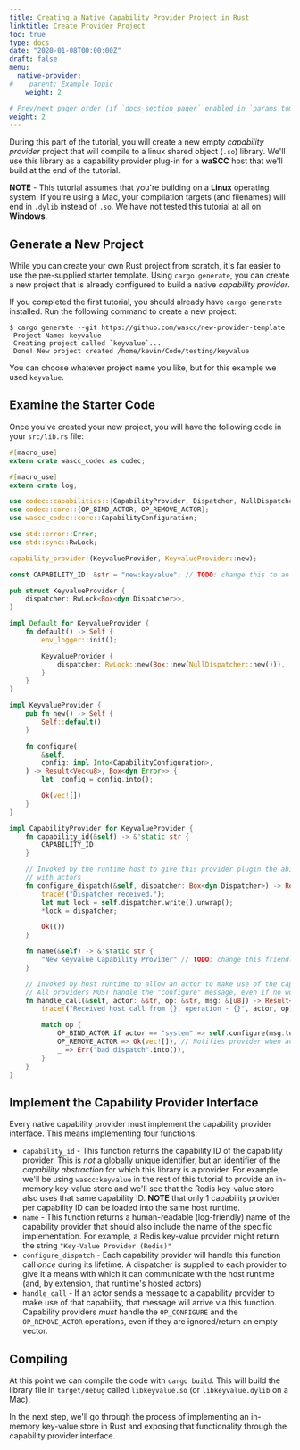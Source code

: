 ```yaml
---
title: Creating a Native Capability Provider Project in Rust
linktitle: Create Provider Project
toc: true
type: docs
date: "2020-01-08T00:00:00Z"
draft: false
menu:
  native-provider:
#    parent: Example Topic
    weight: 2

# Prev/next pager order (if `docs_section_pager` enabled in `params.toml`)
weight: 2
---
```

During this part of the tutorial, you will create a new empty _capability provider_ project that will compile to a linux shared object (`.so`) library. We'll use this library as a capability provider plug-in for a **waSCC** host that we'll build at the end of the tutorial.

**NOTE** - This tutorial assumes that you're building on a **Linux** operating system. If you're using a Mac, your compilation targets (and filenames) will end in `.dylib` instead of `.so`. We have not tested this tutorial at all on **Windows**.

## Generate a New Project

While you can create your own Rust project from scratch, it's far easier to use the pre-supplied starter template. Using `cargo generate`, you can create a new project that is already configured to build a native _capability provider_.

If you completed the first tutorial, you should already have `cargo generate` installed. Run the following command to create a new project:

```shell
$ cargo generate --git https://github.com/wascc/new-provider-template
 Project Name: keyvalue
 Creating project called `keyvalue`...
 Done! New project created /home/kevin/Code/testing/keyvalue
```

You can choose whatever project name you like, but for this example we used `keyvalue`.

## Examine the Starter Code

Once you've created your new project, you will have the following code in your `src/lib.rs` file:

```rust
#[macro_use]
extern crate wascc_codec as codec;

#[macro_use]
extern crate log;

use codec::capabilities::{CapabilityProvider, Dispatcher, NullDispatcher};
use codec::core::{OP_BIND_ACTOR, OP_REMOVE_ACTOR};
use wascc_codec::core::CapabilityConfiguration;

use std::error::Error;
use std::sync::RwLock;

capability_provider!(KeyvalueProvider, KeyvalueProvider::new);

const CAPABILITY_ID: &str = "new:keyvalue"; // TODO: change this to an appropriate capability ID

pub struct KeyvalueProvider {
    dispatcher: RwLock<Box<dyn Dispatcher>>,
}

impl Default for KeyvalueProvider {
    fn default() -> Self {
        env_logger::init();

        KeyvalueProvider { 
            dispatcher: RwLock::new(Box::new(NullDispatcher::new())),
        }
    }
}

impl KeyvalueProvider {
    pub fn new() -> Self {
        Self::default()
    }

    fn configure(
        &self,
        config: impl Into<CapabilityConfiguration>,
    ) -> Result<Vec<u8>, Box<dyn Error>> {
        let _config = config.into();

        Ok(vec![])
    }
}

impl CapabilityProvider for KeyvalueProvider {
    fn capability_id(&self) -> &'static str {
        CAPABILITY_ID
    }

    // Invoked by the runtime host to give this provider plugin the ability to communicate
    // with actors
    fn configure_dispatch(&self, dispatcher: Box<dyn Dispatcher>) -> Result<(), Box<dyn Error>> {
        trace!("Dispatcher received.");
        let mut lock = self.dispatcher.write().unwrap();
        *lock = dispatcher;

        Ok(())
    }

    fn name(&self) -> &'static str {
        "New Keyvalue Capability Provider" // TODO: change this friendly name
    }

    // Invoked by host runtime to allow an actor to make use of the capability
    // All providers MUST handle the "configure" message, even if no work will be done
    fn handle_call(&self, actor: &str, op: &str, msg: &[u8]) -> Result<Vec<u8>, Box<dyn Error>> {
        trace!("Received host call from {}, operation - {}", actor, op);

        match op {
            OP_BIND_ACTOR if actor == "system" => self.configure(msg.to_vec().as_ref()),
            OP_REMOVE_ACTOR => Ok(vec![]), // Notifies provider when actor is removed from host
            _ => Err("bad dispatch".into()),
        }
    }
}
```

## Implement the Capability Provider Interface

Every native capability provider must implement the capability provider interface. This means implementing four functions:

* `capability_id` - This function returns the capability ID of the capability provider. This is _not_ a globally unique identifier, but an identifier of the _capability abstraction_ for which this library is a provider. For example, we'll be using `wascc:keyvalue` in the rest of this tutorial to provide an in-memory key-value store and we'll see that the Redis key-value store also uses that same capability ID. **NOTE** that only 1 capability provider per capability ID can be loaded into the same host runtime.
* `name` - This function returns a human-readable (log-friendly) name of the capability provider that should also include the name of the specific implementation. For example, a Redis key-value provider might return the string `"Key-Value Provider (Redis)"`
* `configure_dispatch` - Each capability provider will handle this function call _once_ during its lifetime. A dispatcher is supplied to each provider to give it a means with which it can communicate with the host runtime (and, by extension, that runtime's hosted actors)
* `handle_call` - If an actor sends a message to a capability provider to make use of that capability, that message will arrive via this function. Capability providers _must_ handle the `OP_CONFIGURE` and the `OP_REMOVE_ACTOR` operations, even if they are ignored/return an empty vector.

## Compiling

At this point we can compile the code with `cargo build`. This will build the library file in `target/debug` called `libkeyvalue.so` (or `libkeyvalue.dylib` on a Mac).

In the next step, we'll go through the process of implementing an in-memory key-value store in Rust and exposing that functionality through the capability provider interface.
